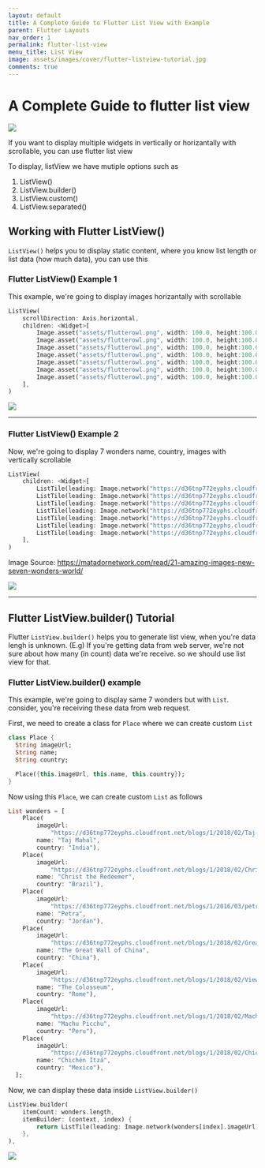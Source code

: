 ```yaml
---
layout: default
title: A Complete Guide to Flutter List View with Example
parent: Flutter Layouts
nav_order: 1
permalink: flutter-list-view
menu_title: List View
image: assets/images/cover/flutter-listview-tutorial.jpg
comments: true
---
```


# A Complete Guide to flutter list view

<img src="assets/images/cover/flutter-listview-tutorial.jpg">

If you want to display multiple widgets in vertically or horizantally with scrollable, you can use flutter list view

To display, listView we have mutiple options such as

1. ListView()
2. ListView.builder()
3. ListView.custom()
4. ListView.separated()


## Working with Flutter ListView()

`ListView()` helps you to display static content, where you know list length or list data (how much data), you can use this

### Flutter ListView() Example 1

This example, we're going to display images horizantally with scrollable

```dart
ListView(
    scrollDirection: Axis.horizontal,
    children: <Widget>[
        Image.asset("assets/flutterowl.png", width: 100.0, height:100.0),
        Image.asset("assets/flutterowl.png", width: 100.0, height:100.0),
        Image.asset("assets/flutterowl.png", width: 100.0, height:100.0),
        Image.asset("assets/flutterowl.png", width: 100.0, height:100.0),
        Image.asset("assets/flutterowl.png", width: 100.0, height:100.0),
        Image.asset("assets/flutterowl.png", width: 100.0, height:100.0),
        Image.asset("assets/flutterowl.png", width: 100.0, height:100.0),
    ],
)
```
<img src="assets/images/screenshots/flutter-listview-example1.png"/>

---

### Flutter ListView() Example 2
Now, we're going to display 7 wonders name, country, images with vertically scrollable

```dart
ListView(
    children: <Widget>[
        ListTile(leading: Image.network("https://d36tnp772eyphs.cloudfront.net/blogs/1/2018/02/Taj-Mahal.jpg"), title: Text("Taj Mahal"), subtitle: Text("India")),
        ListTile(leading: Image.network("https://d36tnp772eyphs.cloudfront.net/blogs/1/2018/02/Christ-the-Redeemer.jpg"), title: Text("Christ the Redeemer"), subtitle: Text("Brazil")),
        ListTile(leading: Image.network("https://d36tnp772eyphs.cloudfront.net/blogs/1/2016/03/petra-jordan9.jpg"), title: Text("Petra"), subtitle: Text("Jordan")),
        ListTile(leading: Image.network("https://d36tnp772eyphs.cloudfront.net/blogs/1/2018/02/Great-Wall-of-China-view.jpg"), title: Text("The Great Wall of China"), subtitle: Text("China")),
        ListTile(leading: Image.network("https://d36tnp772eyphs.cloudfront.net/blogs/1/2018/02/View-of-the-Colosseum.jpg"), title: Text("The Colosseum"), subtitle: Text("Rome")),
        ListTile(leading: Image.network("https://d36tnp772eyphs.cloudfront.net/blogs/1/2018/02/Machu-Picchu-around-sunset.jpg"), title: Text("Machu Picchu"), subtitle: Text("Peru")),
        ListTile(leading: Image.network("https://d36tnp772eyphs.cloudfront.net/blogs/1/2018/02/Chichen-Itza-at-night.jpg"), title: Text("Chichén Itzá"), subtitle: Text("Mexico")),
    ],
)
```
Image Source: https://matadornetwork.com/read/21-amazing-images-new-seven-wonders-world/

<img src="assets/images/screenshots/flutter-listview-example1.png"/>

---

## Flutter ListView.builder() Tutorial

Flutter `ListView.builder()` helps you to generate list view, when you're data lengh is unknown. (E.g) If you're getting data from web server, we're not sure about how many (in count) data we're receive. so we should use list view for that.

### Flutter ListView.builder() example

This example, we're going to display same 7 wonders but with `List`. consider, you're receiving these data from web request.

First, we need to create a class for `Place` where we can create custom `List`

```dart
class Place {
  String imageUrl;
  String name;
  String country;

  Place({this.imageUrl, this.name, this.country});
}
```

Now using this `Place`, we can create custom `List` as follows

```dart
List wonders = [
    Place(
        imageUrl:
            "https://d36tnp772eyphs.cloudfront.net/blogs/1/2018/02/Taj-Mahal.jpg",
        name: "Taj Mahal",
        country: "India"),
    Place(
        imageUrl:
            "https://d36tnp772eyphs.cloudfront.net/blogs/1/2018/02/Christ-the-Redeemer.jpg",
        name: "Christ the Redeemer",
        country: "Brazil"),
    Place(
        imageUrl:
            "https://d36tnp772eyphs.cloudfront.net/blogs/1/2016/03/petra-jordan9.jpg",
        name: "Petra",
        country: "Jordan"),
    Place(
        imageUrl:
            "https://d36tnp772eyphs.cloudfront.net/blogs/1/2018/02/Great-Wall-of-China-view.jpg",
        name: "The Great Wall of China",
        country: "China"),
    Place(
        imageUrl:
            "https://d36tnp772eyphs.cloudfront.net/blogs/1/2018/02/View-of-the-Colosseum.jpg",
        name: "The Colosseum",
        country: "Rome"),
    Place(
        imageUrl:
            "https://d36tnp772eyphs.cloudfront.net/blogs/1/2018/02/Machu-Picchu-around-sunset.jpg",
        name: "Machu Picchu",
        country: "Peru"),
    Place(
        imageUrl:
            "https://d36tnp772eyphs.cloudfront.net/blogs/1/2018/02/Chichen-Itza-at-night.jpg",
        name: "Chichén Itzá",
        country: "Mexico"),
  ];

```

Now, we can display these data inside `ListView.builder()`

```dart
ListView.builder(
    itemCount: wonders.length,
    itemBuilder: (context, index) {
        return ListTile(leading: Image.network(wonders[index].imageUrl), title: Text(wonders[index].name), subtitle: Text(wonders[index].country),);
    },
),

```

<img src="assets/images/screenshots/flutter-listview-example2.png"/>